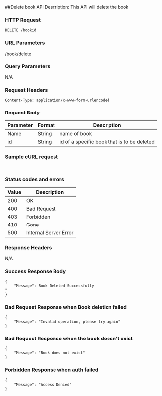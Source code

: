 ##Delete book API 
Description: This API will delete the book

### HTTP Request
`DELETE /bookid`

### URL Parameters
/book/delete

### Query Parameters
N/A


### Request Headers
```
Content-Type: application/x-www-form-urlencoded
```

### Request Body
| Parameter | Format | Description                                |
|-----------|--------|--------------------------------------------|
| Name     | String | name of book |
| id   | String | id of a specific book that is to be deleted     |


### Sample cURL request
```
 
```

### Status codes and errors
| Value | Description           |
|-------|-----------------------|
| 200   | OK                    |
| 400   | Bad Request           |
| 403   | Forbidden             |
| 410   | Gone                  |
| 500   | Internal Server Error |

### Response Headers
N/A

### Success Response Body
```
{
    "Message": Book Deleted Successfully
"
}
```

### Bad Request Response when Book deletion failed
```
{
    "Message": "Invalid operation, please try again"
}
```

### Bad Request Response when the book doesn't exist
```
{
    "Message": "Book does not exist"
}
```

### Forbidden Response when auth failed
```
{
    "Message": "Access Denied"
}
```